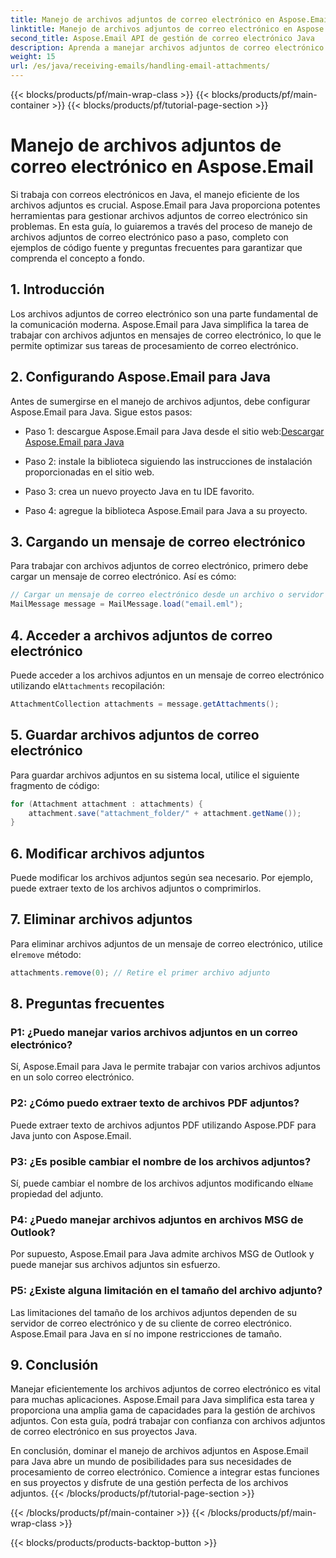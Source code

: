 ```yaml
---
title: Manejo de archivos adjuntos de correo electrónico en Aspose.Email
linktitle: Manejo de archivos adjuntos de correo electrónico en Aspose.Email
second_title: Aspose.Email API de gestión de correo electrónico Java
description: Aprenda a manejar archivos adjuntos de correo electrónico en Aspose.Email para Java. Guía paso a paso con código fuente y preguntas frecuentes para una gestión eficiente de los archivos adjuntos de correo electrónico.
weight: 15
url: /es/java/receiving-emails/handling-email-attachments/
---
```


{{< blocks/products/pf/main-wrap-class >}}
{{< blocks/products/pf/main-container >}}
{{< blocks/products/pf/tutorial-page-section >}}

# Manejo de archivos adjuntos de correo electrónico en Aspose.Email


Si trabaja con correos electrónicos en Java, el manejo eficiente de los archivos adjuntos es crucial. Aspose.Email para Java proporciona potentes herramientas para gestionar archivos adjuntos de correo electrónico sin problemas. En esta guía, lo guiaremos a través del proceso de manejo de archivos adjuntos de correo electrónico paso a paso, completo con ejemplos de código fuente y preguntas frecuentes para garantizar que comprenda el concepto a fondo.

## 1. Introducción

Los archivos adjuntos de correo electrónico son una parte fundamental de la comunicación moderna. Aspose.Email para Java simplifica la tarea de trabajar con archivos adjuntos en mensajes de correo electrónico, lo que le permite optimizar sus tareas de procesamiento de correo electrónico.

## 2. Configurando Aspose.Email para Java

Antes de sumergirse en el manejo de archivos adjuntos, debe configurar Aspose.Email para Java. Sigue estos pasos:

-  Paso 1: descargue Aspose.Email para Java desde el sitio web:[Descargar Aspose.Email para Java](https://releases.aspose.com/email/java/)

- Paso 2: instale la biblioteca siguiendo las instrucciones de instalación proporcionadas en el sitio web.

- Paso 3: crea un nuevo proyecto Java en tu IDE favorito.

- Paso 4: agregue la biblioteca Aspose.Email para Java a su proyecto.

## 3. Cargando un mensaje de correo electrónico

Para trabajar con archivos adjuntos de correo electrónico, primero debe cargar un mensaje de correo electrónico. Así es cómo:

```java
// Cargar un mensaje de correo electrónico desde un archivo o servidor
MailMessage message = MailMessage.load("email.eml");
```

## 4. Acceder a archivos adjuntos de correo electrónico

 Puede acceder a los archivos adjuntos en un mensaje de correo electrónico utilizando el`Attachments` recopilación:

```java
AttachmentCollection attachments = message.getAttachments();
```

## 5. Guardar archivos adjuntos de correo electrónico

Para guardar archivos adjuntos en su sistema local, utilice el siguiente fragmento de código:

```java
for (Attachment attachment : attachments) {
    attachment.save("attachment_folder/" + attachment.getName());
}
```

## 6. Modificar archivos adjuntos

Puede modificar los archivos adjuntos según sea necesario. Por ejemplo, puede extraer texto de los archivos adjuntos o comprimirlos.

## 7. Eliminar archivos adjuntos

 Para eliminar archivos adjuntos de un mensaje de correo electrónico, utilice el`remove` método:

```java
attachments.remove(0); // Retire el primer archivo adjunto
```

## 8. Preguntas frecuentes

### P1: ¿Puedo manejar varios archivos adjuntos en un correo electrónico?

Sí, Aspose.Email para Java le permite trabajar con varios archivos adjuntos en un solo correo electrónico.

### P2: ¿Cómo puedo extraer texto de archivos PDF adjuntos?

Puede extraer texto de archivos adjuntos PDF utilizando Aspose.PDF para Java junto con Aspose.Email.

### P3: ¿Es posible cambiar el nombre de los archivos adjuntos?

 Sí, puede cambiar el nombre de los archivos adjuntos modificando el`Name` propiedad del adjunto.

### P4: ¿Puedo manejar archivos adjuntos en archivos MSG de Outlook?

Por supuesto, Aspose.Email para Java admite archivos MSG de Outlook y puede manejar sus archivos adjuntos sin esfuerzo.

### P5: ¿Existe alguna limitación en el tamaño del archivo adjunto?

Las limitaciones del tamaño de los archivos adjuntos dependen de su servidor de correo electrónico y de su cliente de correo electrónico. Aspose.Email para Java en sí no impone restricciones de tamaño.

## 9. Conclusión

Manejar eficientemente los archivos adjuntos de correo electrónico es vital para muchas aplicaciones. Aspose.Email para Java simplifica esta tarea y proporciona una amplia gama de capacidades para la gestión de archivos adjuntos. Con esta guía, podrá trabajar con confianza con archivos adjuntos de correo electrónico en sus proyectos Java.

En conclusión, dominar el manejo de archivos adjuntos en Aspose.Email para Java abre un mundo de posibilidades para sus necesidades de procesamiento de correo electrónico. Comience a integrar estas funciones en sus proyectos y disfrute de una gestión perfecta de los archivos adjuntos.
{{< /blocks/products/pf/tutorial-page-section >}}

{{< /blocks/products/pf/main-container >}}
{{< /blocks/products/pf/main-wrap-class >}}

{{< blocks/products/products-backtop-button >}}
